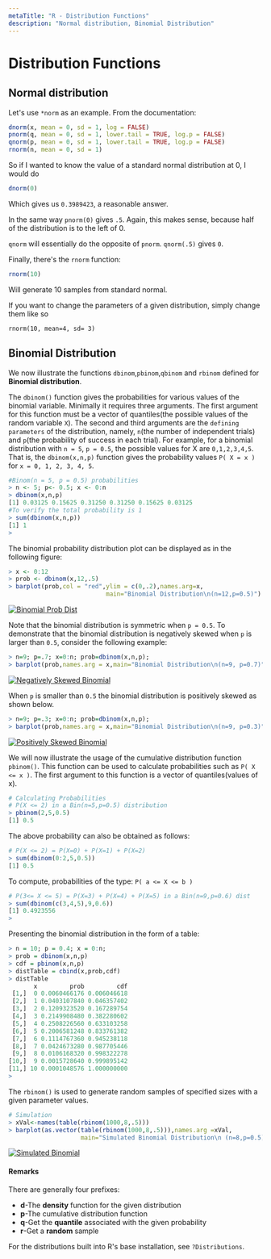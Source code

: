 ```yaml
---
metaTitle: "R - Distribution Functions"
description: "Normal distribution, Binomial Distribution"
---
```


# Distribution Functions




## Normal distribution


Let's use `*norm` as an example. From the documentation:

```r
dnorm(x, mean = 0, sd = 1, log = FALSE)
pnorm(q, mean = 0, sd = 1, lower.tail = TRUE, log.p = FALSE)
qnorm(p, mean = 0, sd = 1, lower.tail = TRUE, log.p = FALSE)
rnorm(n, mean = 0, sd = 1)

```

So if I wanted to know the value of a standard normal distribution at 0, I would do

```r
dnorm(0)

```

Which gives us `0.3989423`, a reasonable answer.

In the same way `pnorm(0)` gives `.5`. Again, this makes sense, because half of the distribution is to the left of 0.

`qnorm` will essentially do the opposite of `pnorm`. `qnorm(.5)` gives `0`.

Finally, there's the `rnorm` function:

```r
rnorm(10)

```

Will generate 10 samples from standard normal.

If you want to change the parameters of a given distribution, simply change them like so

`rnorm(10, mean=4, sd= 3)`



## Binomial Distribution


We now illustrate the functions `dbinom`,`pbinom`,`qbinom` and `rbinom` defined for **Binomial distribution**.

The `dbinom()` function gives the probabilities for various values of the binomial variable. Minimally it requires three arguments. The first argument for this function must be a vector of quantiles(the possible values of the random variable `X`). The second and third arguments are the `defining parameters` of the distribution, namely, `n`(the number of independent trials) and `p`(the probability of success in each trial). For example, for a binomial distribution with `n = 5`, `p = 0.5`, the possible values for X are `0,1,2,3,4,5`. That is, the `dbinom(x,n,p)` function gives the probability values `P( X = x )` for `x = 0, 1, 2, 3, 4, 5`.

```r
#Binom(n = 5, p = 0.5) probabilities
> n <- 5; p<- 0.5; x <- 0:n
> dbinom(x,n,p)
[1] 0.03125 0.15625 0.31250 0.31250 0.15625 0.03125
#To verify the total probability is 1
> sum(dbinom(x,n,p))
[1] 1
> 

```

The binomial probability distribution plot can be displayed as in the following figure:

```r
> x <- 0:12
> prob <- dbinom(x,12,.5)
> barplot(prob,col = "red",ylim = c(0,.2),names.arg=x,
                           main="Binomial Distribution\n(n=12,p=0.5)")

```

[<img src="https://i.stack.imgur.com/cifQJ.jpg" alt="Binomial Prob Dist" />](https://i.stack.imgur.com/cifQJ.jpg)

Note that the binomial distribution is symmetric when `p = 0.5`. To demonstrate that the binomial distribution is negatively skewed when `p` is larger than `0.5`, consider the following example:

```r
> n=9; p=.7; x=0:n; prob=dbinom(x,n,p);
> barplot(prob,names.arg = x,main="Binomial Distribution\n(n=9, p=0.7)",col="lightblue")

```

[<img src="https://i.stack.imgur.com/HvXyP.jpg" alt="Negatively Skewed Binomial" />](https://i.stack.imgur.com/HvXyP.jpg)

When `p` is smaller than `0.5` the binomial distribution is positively skewed as shown below.

```r
> n=9; p=.3; x=0:n; prob=dbinom(x,n,p); 
> barplot(prob,names.arg = x,main="Binomial Distribution\n(n=9, p=0.3)",col="cyan")

```

[<img src="https://i.stack.imgur.com/dKqPx.jpg" alt="Positively Skewed Binomial" />](https://i.stack.imgur.com/dKqPx.jpg)

We will now illustrate the usage of the cumulative distribution function `pbinom()`. This function can be used to calculate probabilities such as `P( X <= x )`. The first argument to this function is a vector of quantiles(values of x).

```r
# Calculating Probabilities
# P(X <= 2) in a Bin(n=5,p=0.5) distribution
> pbinom(2,5,0.5)
[1] 0.5

```

The above probability can also be obtained as follows:

```r
# P(X <= 2) = P(X=0) + P(X=1) + P(X=2)
> sum(dbinom(0:2,5,0.5))
[1] 0.5

```

To compute, probabilities of the type: `P( a <= X <= b )`

```r
# P(3<= X <= 5) = P(X=3) + P(X=4) + P(X=5) in a Bin(n=9,p=0.6) dist
> sum(dbinom(c(3,4,5),9,0.6))
[1] 0.4923556
> 

```

Presenting the binomial distribution in the form of a table:

```r
> n = 10; p = 0.4; x = 0:n; 
> prob = dbinom(x,n,p) 
> cdf = pbinom(x,n,p) 
> distTable = cbind(x,prob,cdf)
> distTable
       x         prob         cdf
 [1,]  0 0.0060466176 0.006046618
 [2,]  1 0.0403107840 0.046357402
 [3,]  2 0.1209323520 0.167289754
 [4,]  3 0.2149908480 0.382280602
 [5,]  4 0.2508226560 0.633103258
 [6,]  5 0.2006581248 0.833761382
 [7,]  6 0.1114767360 0.945238118
 [8,]  7 0.0424673280 0.987705446
 [9,]  8 0.0106168320 0.998322278
[10,]  9 0.0015728640 0.999895142
[11,] 10 0.0001048576 1.000000000
> 

```

The `rbinom()` is used to generate random samples of specified sizes with a given parameter values.

```r
# Simulation
> xVal<-names(table(rbinom(1000,8,.5)))
> barplot(as.vector(table(rbinom(1000,8,.5))),names.arg =xVal,
                    main="Simulated Binomial Distribution\n (n=8,p=0.5)")

```

[<img src="https://i.stack.imgur.com/RNHh5.jpg" alt="Simulated Binomial" />](https://i.stack.imgur.com/RNHh5.jpg)



#### Remarks


There are generally four prefixes:

- **d**-The **density** function for the given distribution
- **p**-The cumulative distribution function
- **q**-Get the **quantile** associated with the given probability
- **r**-Get a **random** sample

For the distributions built into R's base installation, see `?Distributions`.

